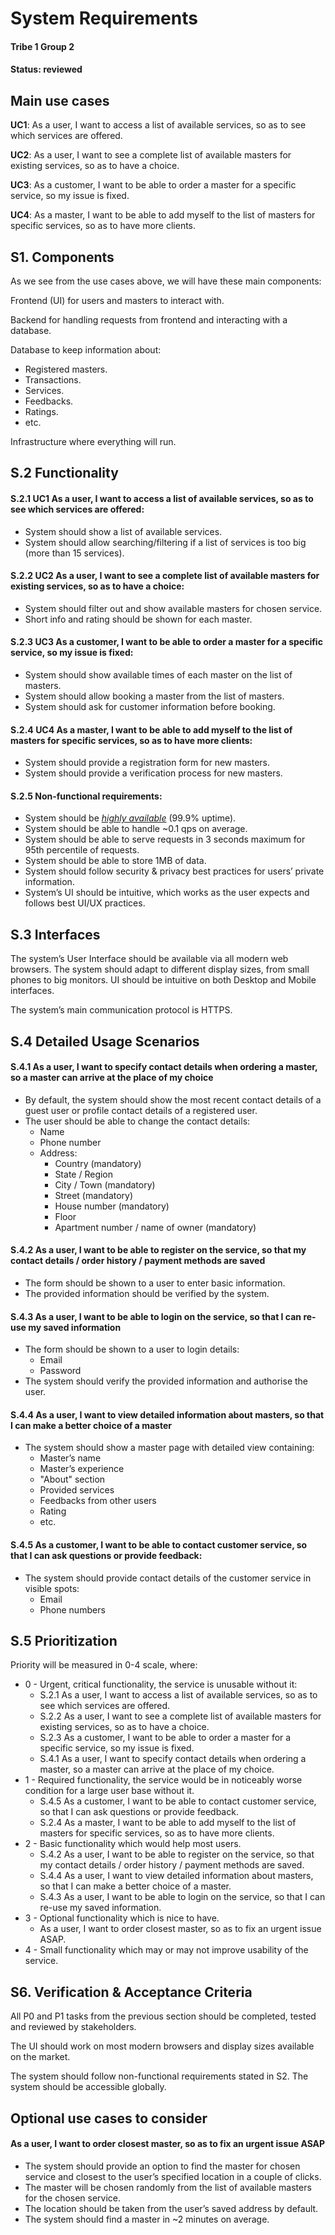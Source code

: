 # System Requirements
#### Tribe 1 Group 2
#### Status: reviewed
## Main use cases
**UC1**: As a user, I want to access a list of available services, so as to see which services are offered.

**UC2**: As a user, I want to see a complete list of available masters for existing services, so as to have a choice.

**UC3**: As a customer, I want to be able to order a master for a specific service, so my issue is fixed.

**UC4**: As a master, I want to be able to add myself to the list of masters for specific services, so as to have more clients.
## S1. Components
As we see from the use cases above, we will have these main components:

Frontend (UI) for users and masters to interact with.

Backend for handling requests from frontend and interacting with a database.

Database to keep information about:
* Registered masters.
* Transactions.
* Services.
* Feedbacks.
* Ratings.
* etc.

Infrastructure where everything will run.
## S.2 Functionality
#### S.2.1 **UC1** As a user, I want to access a list of available services, so as to see which services are offered:
* System should show a list of available services.
* System should allow searching/filtering if a list of services is too big (more than 15 services).
#### S.2.2 **UC2** As a user, I want to see a complete list of available masters for existing services, so as to have a choice:
* System should filter out and show available masters for chosen service.
* Short info and rating should be shown for each master.
#### S.2.3 **UC3** As a customer, I want to be able to order a master for a specific service, so my issue is fixed:
* System should show available times of each master on the list of masters.
* System should allow booking a master from the list of masters.
* System should ask for customer information before booking.
#### S.2.4 **UC4** As a master, I want to be able to add myself to the list of masters for specific services, so as to have more clients:
* System should provide a registration form for new masters.
* System should provide a verification process for new masters.
#### S.2.5 Non-functional requirements:
* System should be [*highly available*](https://en.wikipedia.org/wiki/High_availability) (99.9% uptime).
* System should be able to handle ~0.1 qps on average.
* System should be able to serve requests in 3 seconds maximum for 95th percentile of requests.
* System should be able to store 1MB of data.
* System should follow security & privacy best practices for users’ private information.
* System’s UI should be intuitive, which works as the user expects and follows best UI/UX practices.
## S.3 Interfaces
The system’s User Interface should be available via all modern web browsers. The system should adapt to different display sizes, from small phones to big monitors. UI should be intuitive on both Desktop and Mobile interfaces.

The system’s main communication protocol is HTTPS.
## S.4 Detailed Usage Scenarios
#### S.4.1 As a user, I want to specify contact details when ordering a master, so a master can arrive at the place of my choice
* By default, the system should show the most recent contact details of a guest user or profile contact details of a registered user.
* The user should be able to change the contact details:
  * Name
  * Phone number
  * Address:
    * Country (mandatory)
    * State / Region
    * City / Town (mandatory)
    * Street (mandatory)
    * House number (mandatory)
    * Floor
    * Apartment number / name of owner (mandatory)
#### S.4.2 As a user, I want to be able to register on the service, so that my contact details / order history / payment methods are saved
* The form should be shown to a user to enter basic information.
* The provided information should be verified by the system.
#### S.4.3 As a user, I want to be able to login on the service, so that I can re-use my saved information
* The form should be shown to a user to login details:
  * Email
  * Password
* The system should verify the provided information and authorise the user.
#### S.4.4 As a user, I want to view detailed information about masters, so that I can make a better choice of a master
* The system should show a master page with detailed view containing:
  * Master’s name
  * Master’s experience
  * "About" section
  * Provided services
  * Feedbacks from other users
  * Rating
  * etc.
#### S.4.5 As a customer, I want to be able to contact customer service, so that I can ask questions or provide feedback:
* The system should provide contact details of the customer service in visible spots:
  * Email
  * Phone numbers
## S.5 Prioritization
Priority will be measured in 0-4 scale, where:
* 0 - Urgent, critical functionality, the service is unusable without it:
  * S.2.1 As a user, I want to access a list of available services, so as to see which services are offered.
  * S.2.2 As a user, I want to see a complete list of available masters for existing services, so as to have a choice.
  * S.2.3 As a customer, I want to be able to order a master for a specific service, so my issue is fixed.
  * S.4.1 As a user, I want to specify contact details when ordering a master, so a master can arrive at the place of my choice.
* 1 - Required functionality, the service would be in noticeably worse condition for a large user base without it.
  * S.4.5 As a customer, I want to be able to contact customer service, so that I can ask questions or provide feedback.
  * S.2.4 As a master, I want to be able to add myself to the list of masters for specific services, so as to have more clients.
* 2 - Basic functionality which would help most users.
  * S.4.2 As a user, I want to be able to register on the service, so that my contact details / order history / payment methods are saved.
  * S.4.4 As a user, I want to view detailed information about masters, so that I can make a better choice of a master.
  * S.4.3 As a user, I want to be able to login on the service, so that I can re-use my saved information.
* 3 - Optional functionality which is nice to have.
  * As a user, I want to order closest master, so as to fix an urgent issue ASAP.
* 4 - Small functionality which may or may not improve usability of the service.
## S6. Verification & Acceptance Criteria
All P0 and P1 tasks from the previous section should be completed, tested and reviewed by stakeholders.

The UI should work on most modern browsers and display sizes available on the market.

The system should follow non-functional requirements stated in S2.
The system should be accessible globally.
## Optional use cases to consider
#### As a user, I want to order closest master, so as to fix an urgent issue ASAP
* The system should provide an option to find the master for chosen service and closest to the user’s specified location in a couple of clicks.
* The master will be chosen randomly from the list of available masters for the chosen service.
* The location should be taken from the user’s saved address by default.
* The system should find a master in ~2 minutes on average.
